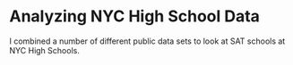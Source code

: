 # Analyzing NYC High School Data

I combined a number of different public data sets to look at SAT schools at NYC High Schools. 
